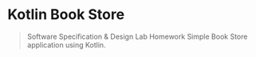 # Kotlin Book Store
> Software Specification & Design Lab Homework
Simple Book Store application using Kotlin.